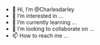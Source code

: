 - 👋 Hi, I’m @Charlesdarley
- 👀 I’m interested in ...
- 🌱 I’m currently learning ...
- 💞️ I’m looking to collaborate on ...
- 📫 How to reach me ...

<!---
Charlesdarley/Charlesdarley is a ✨ special ✨ repository because its `README.md` (this file) appears on your GitHub profile.
You can click the Preview link to take a look at your changes.
--->
